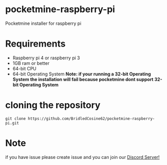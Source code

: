 # pocketmine-raspberry-pi
Pocketmine installer for raspberry pi
# Requirements
- Raspberry pi 4 or raspberry pi 3
- 1GB ram or better
- 64-bit CPU
- 64-bit Operating System
**Note: if your running a 32-bit Operating System the installation will fail because pocketmine dont support 32-bit Operating System**
# cloning the repository
```git clone https://github.com/BridledCosine62/pocketmine-raspberry-pi.git```
# Note
if you have issue please create issue and you can join our [Discord Server!](https://discord.gg/gwXByZc6Qj)
